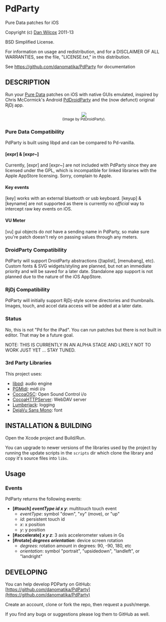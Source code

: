 PdParty
=======

Pure Data patches for iOS

Copyright (c) [Dan Wilcox](danomatika.com) 2011-13

BSD Simplified License.

For information on usage and redistribution, and for a DISCLAIMER OF ALL
WARRANTIES, see the file, "LICENSE.txt," in this distribution.

See https://github.com/danomatika/PdParty for documentation

DESCRIPTION
-----------

Run your [Pure Data](https://en.wikipedia.org/wiki/Pure_Data) patches on iOS with native GUIs emulated, inspired by Chris McCormick's Android [PdDroidParty](http://mccormick.cx/projects/PdDroidParty/) and the (now defunct) original RjDj app.

<p align="center">
	<img src="http://droidparty.net/PdDroidParty.png"/><br/>
	<small>(Image by PdDroidParty).</small>
</p>

### Pure Data Compatibility

PdParty is built using libpd and can be compared to Pd-vanilla.

#### [expr] & [expr~]

Currently, [expr] and [expr~] are not included with PdParty since they are licensed under the GPL, which is incompatible for linked libraries with the Apple AppStore licensing. Sorry, complain to Apple.

#### Key events

[key] works with an external bluetooth or usb keyboard. [keyup] & [keyname] are not supported as there is currently no *official* way to intercept raw key events on iOS.

#### VU Meter

[vu] gui objects do *not* have a sending name in PdParty, so make sure you're patch doesn't rely on passing values through any meters.

### DroidParty Compatibility

PdParty will support DroidParty abstractions ([taplist], [menubang], etc). Custom fonts & SVG widgets/styling are planned, but not an immediate priority and will be saved for a later date. Standalone app support is not planned due to the nature of the iOS AppStore.

### RjDj Compatibility

PdParty will initially support RjDj-style scene directories and thumbnails. Images, touch, and accel data access will be added at a later date.

### Status

No, this is not "Pd for the iPad". You can run patches but there is not built in editor. That may be a future goal.

NOTE: THIS IS CURRENTLY IN AN ALPHA STAGE AND LIKELY NOT TO WORK JUST YET ... STAY TUNED.

### 3rd Party Libraries

This project uses:

* [libpd](https://github.com/libpd/libpd): audio engine
* [PGMidi](https://github.com/petegoodliffe/PGMidi): midi i/o
* [CocoaOSC](https://github.com/danieldickison/CocoaOSC): Open Sound Control i/o
* [CocoaHTTPServer](https://github.com/robbiehanson/CocoaHTTPServer): WebDAV server
* [Lumberjack](https://github.com/robbiehanson/CocoaLumberjack): logging
* [DejaVu Sans Mono](http://dejavu-fonts.org/wiki/index.php?title=Main_Page): font

INSTALLATION & BUILDING
-----------------------

Open the Xcode project and Build/Run.

You can upgrade to newer versions of the libraries used by the project by running the update scripts in the `scripts` dir which clone the library and copy it's source files into `libs`.

Usage
-----

### Events

PdParty returns the following events:

* **[#touch] _eventType_ _id_ _x_ _y_**: multitouch touch event
  * _eventType_: symbol "down", "xy" (move), or "up"
  * _id_: persistent touch id
  * _x_: x position
  * _y_: y position
* **[#accelerate] _x_ _y_ _z_**: 3 axis accelerometer values in Gs 
* **[#rotate] _degrees_ _orientation_**: device screen rotation
  * _degrees_: rotation amount in degrees: 90, -90, 180, etc
  * _orientation_: symbol "portrait", "upsidedown", "landleft", or "landright"

DEVELOPING
----------

You can help develop PDParty on GitHub: [https://github.com/danomatika/PdParty](https://github.com/danomatika/PdParty)

Create an account, clone or fork the repo, then request a push/merge.

If you find any bugs or suggestions please log them to GitHub as well.
